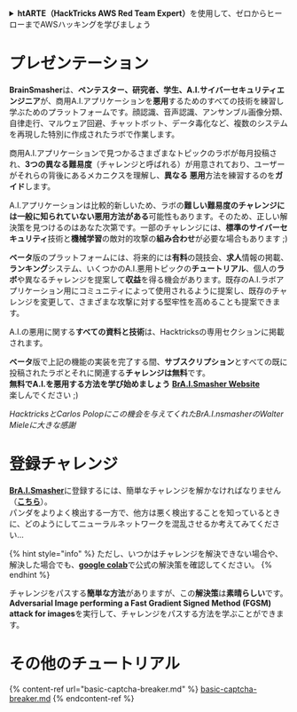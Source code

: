 <details>

<summary><strong>htARTE（HackTricks AWS Red Team Expert）</strong>を使用して、ゼロからヒーローまでAWSハッキングを学びましょう</summary>

HackTricksをサポートする他の方法：

- **HackTricksで企業を宣伝したい**場合や**HackTricksをPDFでダウンロード**したい場合は、[**SUBSCRIPTION PLANS**](https://github.com/sponsors/carlospolop)をチェックしてください！
- [**公式PEASS＆HackTricksスワッグ**](https://peass.creator-spring.com)を入手する
- [**The PEASS Family**](https://opensea.io/collection/the-peass-family)を発見し、独占的な[**NFTs**](https://opensea.io/collection/the-peass-family)のコレクションを見る
- 💬 [**Discordグループ**](https://discord.gg/hRep4RUj7f)に参加するか、[**telegramグループ**](https://t.me/peass)に参加するか、**Twitter** 🐦 [**@hacktricks_live**](https://twitter.com/hacktricks_live)をフォローする
- **HackTricks**（https://github.com/carlospolop/hacktricks）と[**HackTricks Cloud**](https://github.com/carlospolop/hacktricks-cloud)のGitHubリポジトリにPRを提出して、ハッキングトリックを共有する

</details>


# プレゼンテーション

**BrainSmasher**は、**ペンテスター、研究者、学生、A.I.サイバーセキュリティエンジニア**が、商用A.I.アプリケーションを**悪用**するためのすべての技術を練習し学ぶためのプラットフォームです。顔認識、音声認識、アンサンブル画像分類、自律走行、マルウェア回避、チャットボット、データ毒化など、複数のシステムを再現した特別に作成されたラボで作業します。

商用A.I.アプリケーションで見つかるさまざまなトピックのラボが毎月投稿され、**3つの異なる難易度**（チャレンジと呼ばれる）が用意されており、ユーザーがそれらの背後にあるメカニクスを理解し、**異なる** **悪用**方法を練習するのを**ガイド**します。

A.I.アプリケーションは比較的新しいため、ラボの**難しい難易度のチャレンジには一般に知られていない悪用方法がある**可能性もあります。そのため、正しい解決策を見つけるのはあなた次第です。一部のチャレンジには、**標準のサイバーセキュリティ**技術と**機械学習**の敵対的攻撃の**組み合わせ**が必要な場合もあります ;)

**ベータ**版のプラットフォームには、将来的には**有料**の競技会、**求人**情報の掲載、**ランキング**システム、いくつかのA.I.悪用トピックの**チュートリアル**、個人の**ラボ**や異なるチャレンジを提案して**収益**を得る機会があります。既存のA.I.ラボアプリケーション用にコミュニティによって使用されるように提案し、既存のチャレンジを変更して、さまざまな攻撃に対する堅牢性を高めることも提案できます。

A.I.の悪用に関する**すべての資料と技術**は、Hacktricksの専用セクションに掲載されます。

**ベータ**版で上記の機能の実装を完了する間、**サブスクリプション**とすべての既に投稿されたラボとそれに関連する**チャレンジは無料**です。\
**無料でA.I.を悪用する方法を学び始めましょう** [**BrA.I.Smasher Website**](https://beta.brainsmasher.eu)\
楽しんでください ;)

_HacktricksとCarlos Polopにこの機会を与えてくれたBrA.I.nsmasherのWalter Mieleに大きな感謝_

# 登録チャレンジ

[**BrA.I.Smasher**](https://beta.brainsmasher.eu)に登録するには、簡単なチャレンジを解かなければなりません（[**こちら**](https://beta.brainsmasher.eu/registrationChallenge)）。\
パンダをよりよく検出する一方で、他方は悪く検出することを知っているときに、どのようにしてニューラルネットワークを混乱させるか考えてみてください...

{% hint style="info" %}
ただし、いつかはチャレンジを解決できない場合や、解決した場合でも、[**google colab**](https://colab.research.google.com/drive/1MR8i\_ATm3bn3CEqwaEnRwF0eR25yKcjn?usp=sharing)で公式の解決策を確認してください。
{% endhint %}

チャレンジをパスする**簡単な方法**がありますが、この**解決策**は**素晴らしい**です。**Adversarial Image performing a Fast Gradient Signed Method (FGSM) attack for images**を実行して、チャレンジをパスする方法を学ぶことができます。

# その他のチュートリアル

{% content-ref url="basic-captcha-breaker.md" %}
[basic-captcha-breaker.md](basic-captcha-breaker.md)
{% endcontent-ref %}

</details>
